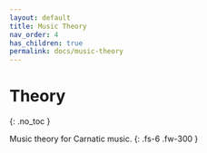 ```yaml
---
layout: default
title: Music Theory
nav_order: 4
has_children: true
permalink: docs/music-theory
---
```


# Theory
{: .no_toc }

Music theory for Carnatic music.
{: .fs-6 .fw-300 }
